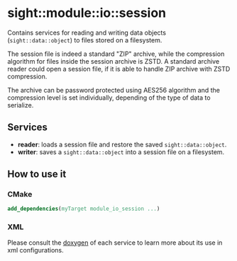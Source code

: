 # sight::module::io::session

Contains services for reading and writing data objects (`sight::data::object`) to files stored on a filesystem.

The session file is indeed a standard "ZIP" archive, while the compression algorithm for files inside the session
archive is ZSTD. A standard archive reader could open a session file, if it is able to handle ZIP archive with ZSTD
compression.

The archive can be password protected using AES256 algorithm and the compression level is set individually, depending
of the type of data to serialize.

## Services

- **reader**: loads a session file and restore the saved `sight::data::object`.
- **writer**: saves a `sight::data::object` into a session file on a filesystem.

## How to use it

### CMake

```cmake
add_dependencies(myTarget module_io_session ...)
```

### XML

Please consult the [doxygen](https://sight.pages.ircad.fr/sight) of each service to learn more about its use in xml configurations.
